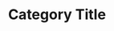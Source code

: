 ---
title: Category Title
draft : true
menu:
  sidebar:
    name: Category Name
    identifier: template-category
    weight: 300
---